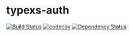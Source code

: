 # typexs-auth

[![Build Status](https://travis-ci.org/typexs/typexs-auth.svg?branch=master)](https://travis-ci.org/typexs/typexs-auth)
[![codecov](https://codecov.io/gh/typexs/typexs-auth/branch/master/graph/badge.svg)](https://codecov.io/gh/typexs/typexs-auth)
[![Dependency Status](https://david-dm.org/typexs/typexs-auth.svg)](https://david-dm.org/typexs/typexs-auth)

